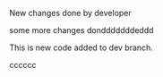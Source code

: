 New changes done by developer

some more changes dondddddddeddd

This is new code added to dev branch.

cccccc

